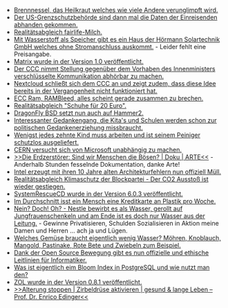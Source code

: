 * [Brennnessel, das Heilkraut welches wie viele Andere verunglimpft wird.](https://www.smarticular.net/brennnessel-wirkung-tee-samen/)
* [Der US-Grenzschutzbehörde sind dann mal die Daten der Einreisenden abhanden gekommen.](https://blog.fefe.de/?ts=a201bde8)
* [Realitätsabgleich fairlife-Milch.](https://netzfrauen.org/2019/06/11/cocacola/)
* [Mit Wasserstoff als Speicher gibt es ein Haus der Hörmann Solartechnik GmbH welches ohne Stromanschluss auskommt.](https://www.sonnenseite.com/de/energie/100-prozent-energieautarkie-im-passivhaus.html) - Leider fehlt eine Preisangabe.
* [Matrix wurde in der Version 1.0 veröffentlicht.](https://lwn.net/Articles/790910/rss)
* [Der CCC nimmt Stellung gegenüber dem Vorhaben des Innenministers verschlüsselte Kommunikation abhörbar zu machen.](https://www.ccc.de/de/updates/2019/encrypted-messengers)
* [Nextcloud schließt sich dem CCC an und zeigt zudem, dass diese Idee bereits in der Vergangenheit nicht funktioniert hat.](https://nextcloud.com/blog/a-bad-idea-nextcloud-signs-public-letter-opposing-german-plan-to-force-decryption-of-chat/)
* [ECC Ram, RAMBleed, alles scheint gerade zusammen zu brechen.](https://blog.fefe.de/?ts=a3fec4f7)
* [Realitätsabgleich "Schuhe für 20 Euro".](https://netzfrauen.org/2019/06/12/schuhe-2-2/)
* [DragonFly BSD setzt nun auch auf Hammer2.](https://www.pro-linux.de/news/1/27150/dragonfly-bsd-setzt-auf-hammer-2.html)
* [Interessanter Gedankengang, die Kita's und Schulen werden schon zur politischen Gedankenerziehung missbraucht.](https://www.neopresse.com/gesellschaft/lehrerverband-warnt-kollegen-vor-missachtung-des-neutralitaetsgebots/)
* [Wenigst jedes zehnte Kind muss arbeiten und ist seinem Peiniger schutzlos ausgeliefert.](https://netzfrauen.org/2019/06/12/kinder-2-2/)
* [CERN versucht sich von Microsoft unabhängig zu machen.](https://www.pro-linux.de/news/1/27153/cern-will-sich-von-microsoft-befreien.html)
* [>>Die Erdzerstörer: Sind wir Menschen die Bösen? | Doku | ARTE<<](https://www.youtube.com/watch?v=yXYYWVAAKRc) - Anderhalb Stunden fesselnde Dokumentation, danke Arte!
* [Intel erzeugt mit ihren 10 Jahre alten Architekturfehlern nun offiziell Müll.](https://utcc.utoronto.ca/~cks/space/blog/sysadmin/IntelMDSKillsOldServers)
* [Realitätsabgleich Klimaschutz der Blockpartei - Der CO2 Ausstoß ist wieder gestiegen.](https://www.sonnenseite.com/de/umwelt/globale-treibhausgas-emissionen-deutlich-gestiegen.html)
* [SystemRescueCD wurde in der Version 6.0.3 veröffentlicht.](https://www.planet3dnow.de/cms/47708-systemrescuecd-6-0-3-2/)
* [Im Durchschnitt isst ein Mensch eine Kreditkarte an Plastik pro Woche.](https://www.sonnenseite.com/de/umwelt/wuerden-sie-eine-kreditkarte-essen.html)
* [Nein? Doch! Oh? - Nestle bewirbt es als Wasser, gerollt auf Jungfrauenschenkeln und am Ende ist es doch nur Wasser aus der Leitung.](https://netzfrauen.org/2019/06/14/nestle-11/) - Gewinne Privatisieren, Schulden Sozialisieren in Aktion meine Damen und Herren ... ach ja und Lügen.
* [Welches Gemüse braucht eigentlich wenig Wasser? Möhren, Knoblauch, Mangold, Pastinake, Rote Bete und Zwiebeln zum Beispiel.](https://www.smarticular.net/gartenpflanzen-die-wenig-wasser-brauchen/)
* [Dank der Open Source Bewegung gibt es nun offizielle und ethische Leitlinien für Informatiker.](https://www.kuketz-blog.de/kommentar-informatiker-uebernehmt-endlich-verantwortung/)
* [Was ist eigentlich eim Bloom Index in PostgreSQL und wie nutzt man den?](https://www.percona.com/blog/2019/06/14/bloom-indexes-in-postgresql/)
* [ZOL wurde in der Version 0.8.1 veröffentlicht.](https://www.phoronix.com/scan.php?page=news_item&px=ZFS-On-Linux-0.8.1-Released)
* [>>Alterung stoppen | Zirbeldrüse aktivieren | gesund & lange Leben – Prof. Dr. Enrico Edinger<<](https://www.welt-im-wandel.tv/video/alterung-stoppen-zirbeldruese-aktivieren-gesund-lange-leben-prof-dr-enrico-edinger/)
